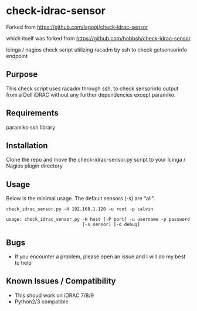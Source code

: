 # check-idrac-sensor

Forked from https://github.com/lagooj/check-idrac-sensor

which itself was forked from https://github.com/hobbsh/check-idrac-sensor

Icinga / nagios check script utilizing racadm by ssh to check getsensorinfo endpoint

## Purpose

This check script uses racadm through ssh, to check sensorinfo output from a Dell iDRAC without any 
further dependencies except paramiko.

## Requirements

paramiko ssh library

## Installation

Clone the repo and move the check-idrac-sensor.py script to your Icinga / Nagios plugin directory

## Usage

Below is the minimal usage. The default sensors (-s) are "all".

```
check_idrac_sensor.py -H 192.168.1.120 -u root -p calvin

usage: check_idrac_sensor.py -H host [-P port] -u username -p password
                             [-s sensor] [-d debug]
```

## Bugs

- If you encounter a problem, please open an issue and I will do my best to help

## Known Issues / Compatibility

- This shoud work on iDRAC 7/8/9
- Python2/3 compatible

